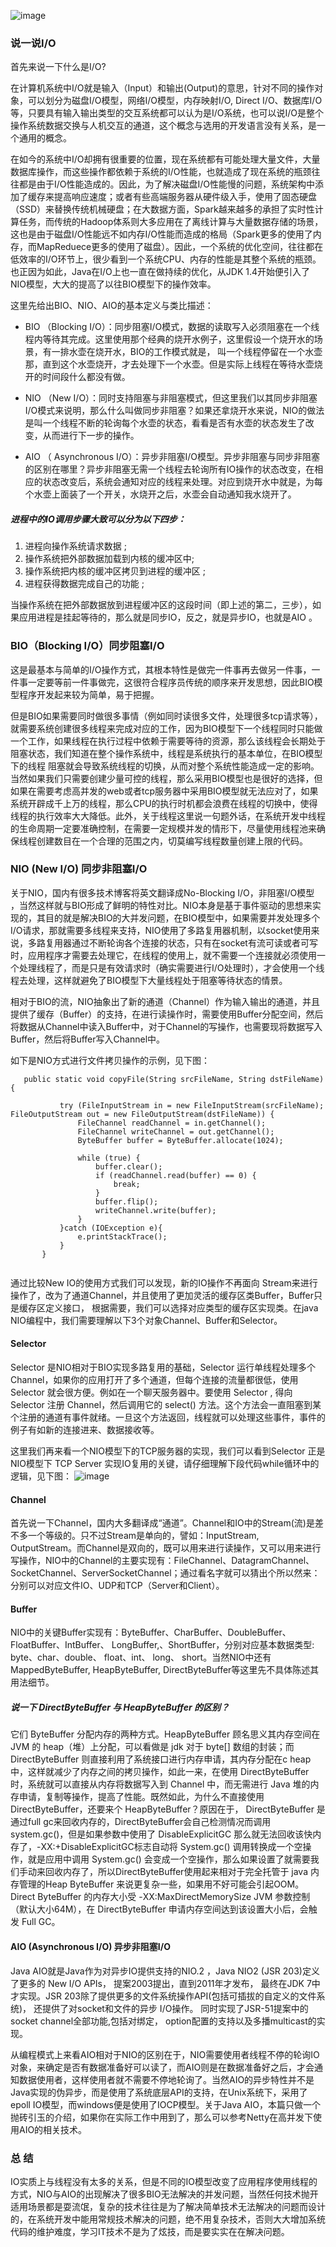  

![image](https://images2015.cnblogs.com/blog/37237/201512/37237-20151222220329015-207666376.png)

### 说一说I/O
首先来说一下什么是I/O?

在计算机系统中I/O就是输入（Input）和输出(Output)的意思，针对不同的操作对象，可以划分为磁盘I/O模型，网络I/O模型，内存映射I/O, Direct I/O、数据库I/O等，只要具有输入输出类型的交互系统都可以认为是I/O系统，也可以说I/O是整个操作系统数据交换与人机交互的通道，这个概念与选用的开发语言没有关系，是一个通用的概念。

在如今的系统中I/O却拥有很重要的位置，现在系统都有可能处理大量文件，大量数据库操作，而这些操作都依赖于系统的I/O性能，也就造成了现在系统的瓶颈往往都是由于I/O性能造成的。因此，为了解决磁盘I/O性能慢的问题，系统架构中添加了缓存来提高响应速度；或者有些高端服务器从硬件级入手，使用了固态硬盘（SSD）来替换传统机械硬盘；在大数据方面，Spark越来越多的承担了实时性计算任务，而传统的Hadoop体系则大多应用在了离线计算与大量数据存储的场景，这也是由于磁盘I/O性能远不如内存I/O性能而造成的格局（Spark更多的使用了内存，而MapReduece更多的使用了磁盘）。因此，一个系统的优化空间，往往都在低效率的I/O环节上，很少看到一个系统CPU、内存的性能是其整个系统的瓶颈。也正因为如此，Java在I/O上也一直在做持续的优化，从JDK 1.4开始便引入了NIO模型，大大的提高了以往BIO模型下的操作效率。

这里先给出BIO、NIO、AIO的基本定义与类比描述：

- BIO （Blocking I/O）：同步阻塞I/O模式，数据的读取写入必须阻塞在一个线程内等待其完成。这里使用那个经典的烧开水例子，这里假设一个烧开水的场景，有一排水壶在烧开水，BIO的工作模式就是， 叫一个线程停留在一个水壶那，直到这个水壶烧开，才去处理下一个水壶。但是实际上线程在等待水壶烧开的时间段什么都没有做。

 
- NIO （New I/O）：同时支持阻塞与非阻塞模式，但这里我们以其同步非阻塞I/O模式来说明，那么什么叫做同步非阻塞？如果还拿烧开水来说，NIO的做法是叫一个线程不断的轮询每个水壶的状态，看看是否有水壶的状态发生了改变，从而进行下一步的操作。

 
- AIO （ Asynchronous I/O）：异步非阻塞I/O模型。异步非阻塞与同步非阻塞的区别在哪里？异步非阻塞无需一个线程去轮询所有IO操作的状态改变，在相应的状态改变后，系统会通知对应的线程来处理。对应到烧开水中就是，为每个水壶上面装了一个开关，水烧开之后，水壶会自动通知我水烧开了。
 

##### 进程中的IO调用步骤大致可以分为以下四步： 

1. 进程向操作系统请求数据 ;
1. 操作系统把外部数据加载到内核的缓冲区中; 
1. 操作系统把内核的缓冲区拷贝到进程的缓冲区 ;
1. 进程获得数据完成自己的功能 ;

当操作系统在把外部数据放到进程缓冲区的这段时间（即上述的第二，三步），如果应用进程是挂起等待的，那么就是同步IO，反之，就是异步IO，也就是AIO 。

### BIO（Blocking I/O）同步阻塞I/O

这是最基本与简单的I/O操作方式，其根本特性是做完一件事再去做另一件事，一件事一定要等前一件事做完，这很符合程序员传统的顺序来开发思想，因此BIO模型程序开发起来较为简单，易于把握。

但是BIO如果需要同时做很多事情（例如同时读很多文件，处理很多tcp请求等），就需要系统创建很多线程来完成对应的工作，因为BIO模型下一个线程同时只能做一个工作，如果线程在执行过程中依赖于需要等待的资源，那么该线程会长期处于阻塞状态，我们知道在整个操作系统中，线程是系统执行的基本单位，在BIO模型下的线程 阻塞就会导致系统线程的切换，从而对整个系统性能造成一定的影响。当然如果我们只需要创建少量可控的线程，那么采用BIO模型也是很好的选择，但如果在需要考虑高并发的web或者tcp服务器中采用BIO模型就无法应对了，如果系统开辟成千上万的线程，那么CPU的执行时机都会浪费在线程的切换中，使得线程的执行效率大大降低。此外，关于线程这里说一句题外话，在系统开发中线程的生命周期一定要准确控制，在需要一定规模并发的情形下，尽量使用线程池来确保线程创建数目在一个合理的范围之内，切莫编写线程数量创建上限的代码。

### NIO (New I/O) 同步非阻塞I/O

关于NIO，国内有很多技术博客将英文翻译成No-Blocking I/O，非阻塞I/O模型 ，当然这样就与BIO形成了鲜明的特性对比。NIO本身是基于事件驱动的思想来实现的，其目的就是解决BIO的大并发问题，在BIO模型中，如果需要并发处理多个I/O请求，那就需要多线程来支持，NIO使用了多路复用器机制，以socket使用来说，多路复用器通过不断轮询各个连接的状态，只有在socket有流可读或者可写时，应用程序才需要去处理它，在线程的使用上，就不需要一个连接就必须使用一个处理线程了，而是只是有效请求时（确实需要进行I/O处理时），才会使用一个线程去处理，这样就避免了BIO模型下大量线程处于阻塞等待状态的情景。

相对于BIO的流，NIO抽象出了新的通道（Channel）作为输入输出的通道，并且提供了缓存（Buffer）的支持，在进行读操作时，需要使用Buffer分配空间，然后将数据从Channel中读入Buffer中，对于Channel的写操作，也需要现将数据写入Buffer，然后将Buffer写入Channel中。

如下是NIO方式进行文件拷贝操作的示例，见下图：
```
   public static void copyFile(String srcFileName, String dstFileName) {
   
           try (FileInputStream in = new FileInputStream(srcFileName); FileOutputStream out = new FileOutputStream(dstFileName)) {
               FileChannel readChannel = in.getChannel();
               FileChannel writeChannel = out.getChannel();
               ByteBuffer buffer = ByteBuffer.allocate(1024);
   
               while (true) {
                   buffer.clear();
                   if (readChannel.read(buffer) == 0) {
                       break;
                   }
                   buffer.flip();
                   writeChannel.write(buffer);
               }
           }catch (IOException e){
               e.printStackTrace();
           }
       }
   
```


通过比较New IO的使用方式我们可以发现，新的IO操作不再面向 Stream来进行操作了，改为了通道Channel，并且使用了更加灵活的缓存区类Buffer，Buffer只是缓存区定义接口， 根据需要，我们可以选择对应类型的缓存区实现类。在java NIO编程中，我们需要理解以下3个对象Channel、Buffer和Selector。

#### Selector
Selector 是NIO相对于BIO实现多路复用的基础，Selector 运行单线程处理多个 Channel，如果你的应用打开了多个通道，但每个连接的流量都很低，使用 Selector 就会很方便。例如在一个聊天服务器中。要使用 Selector , 得向 Selector 注册 Channel，然后调用它的 select() 方法。这个方法会一直阻塞到某个注册的通道有事件就绪。一旦这个方法返回，线程就可以处理这些事件，事件的例子有如新的连接进来、数据接收等。

这里我们再来看一个NIO模型下的TCP服务器的实现，我们可以看到Selector 正是NIO模型下 TCP Server 实现IO复用的关键，请仔细理解下段代码while循环中的逻辑，见下图：
![image](https://user-gold-cdn.xitu.io/2017/8/14/46ea294c619f83564eaa2962d0267ae3?imageView2/0/w/1280/h/960/format/webp/ignore-error/1)

#### Channel
首先说一下Channel，国内大多翻译成“通道”。Channel和IO中的Stream(流)是差不多一个等级的。只不过Stream是单向的，譬如：InputStream, OutputStream。而Channel是双向的，既可以用来进行读操作，又可以用来进行写操作，NIO中的Channel的主要实现有：FileChannel、DatagramChannel、SocketChannel、ServerSocketChannel；通过看名字就可以猜出个所以然来：分别可以对应文件IO、UDP和TCP（Server和Client）。
#### Buffer
NIO中的关键Buffer实现有：ByteBuffer、CharBuffer、DoubleBuffer、 FloatBuffer、IntBuffer、 LongBuffer,、ShortBuffer，分别对应基本数据类型: byte、char、double、 float、int、 long、 short。当然NIO中还有MappedByteBuffer, HeapByteBuffer, DirectByteBuffer等这里先不具体陈述其用法细节。

##### 说一下 DirectByteBuffer 与 HeapByteBuffer 的区别？

它们 ByteBuffer 分配内存的两种方式。HeapByteBuffer 顾名思义其内存空间在 JVM 的 heap（堆）上分配，可以看做是 jdk 对于 byte[] 数组的封装；而 DirectByteBuffer 则直接利用了系统接口进行内存申请，其内存分配在c heap 中，这样就减少了内存之间的拷贝操作，如此一来，在使用 DirectByteBuffer 时，系统就可以直接从内存将数据写入到 Channel 中，而无需进行 Java 堆的内存申请，复制等操作，提高了性能。既然如此，为什么不直接使用 DirectByteBuffer，还要来个 HeapByteBuffer？原因在于， DirectByteBuffer 是通过full gc来回收内存的，DirectByteBuffer会自己检测情况而调用 system.gc()，但是如果参数中使用了 DisableExplicitGC 那么就无法回收该快内存了，-XX:+DisableExplicitGC标志自动将 System.gc() 调用转换成一个空操作，就是应用中调用 System.gc() 会变成一个空操作，那么如果设置了就需要我们手动来回收内存了，所以DirectByteBuffer使用起来相对于完全托管于 java 内存管理的Heap ByteBuffer 来说更复杂一些，如果用不好可能会引起OOM。Direct ByteBuffer 的内存大小受 -XX:MaxDirectMemorySize JVM 参数控制（默认大小64M），在 DirectByteBuffer 申请内存空间达到该设置大小后，会触发 Full GC。

#### AIO (Asynchronous I/O) 异步非阻塞I/O

Java AIO就是Java作为对异步IO提供支持的NIO.2 ，Java NIO2 (JSR 203)定义了更多的 New I/O APIs， 提案2003提出，直到2011年才发布， 最终在JDK 7中才实现。JSR 203除了提供更多的文件系统操作API(包括可插拔的自定义的文件系统)， 还提供了对socket和文件的异步 I/O操作。 同时实现了JSR-51提案中的socket channel全部功能,包括对绑定， option配置的支持以及多播multicast的实现。

从编程模式上来看AIO相对于NIO的区别在于，NIO需要使用者线程不停的轮询IO对象，来确定是否有数据准备好可以读了，而AIO则是在数据准备好之后，才会通知数据使用者，这样使用者就不需要不停地轮询了。当然AIO的异步特性并不是Java实现的伪异步，而是使用了系统底层API的支持，在Unix系统下，采用了epoll IO模型，而windows便是使用了IOCP模型。关于Java AIO，本篇只做一个抛砖引玉的介绍，如果你在实际工作中用到了，那么可以参考Netty在高并发下使用AIO的相关技术。

### 总 结

IO实质上与线程没有太多的关系，但是不同的IO模型改变了应用程序使用线程的方式，NIO与AIO的出现解决了很多BIO无法解决的并发问题，当然任何技术抛开适用场景都是耍流氓，复杂的技术往往是为了解决简单技术无法解决的问题而设计的，在系统开发中能用常规技术解决的问题，绝不用复杂技术，否则大大增加系统代码的维护难度，学习IT技术不是为了炫技，而是要实实在在解决问题。
